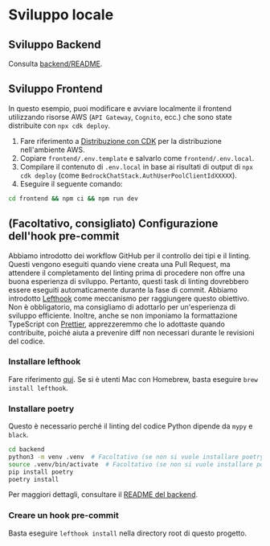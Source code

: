 # Sviluppo locale

## Sviluppo Backend

Consulta [backend/README](../backend/README_it-IT.md).

## Sviluppo Frontend

In questo esempio, puoi modificare e avviare localmente il frontend utilizzando risorse AWS (`API Gateway`, `Cognito`, ecc.) che sono state distribuite con `npx cdk deploy`.

1. Fare riferimento a [Distribuzione con CDK](../README.md#deploy-using-cdk) per la distribuzione nell'ambiente AWS.
2. Copiare `frontend/.env.template` e salvarlo come `frontend/.env.local`.
3. Compilare il contenuto di `.env.local` in base ai risultati di output di `npx cdk deploy` (come `BedrockChatStack.AuthUserPoolClientIdXXXXX`).
4. Eseguire il seguente comando:

```zsh
cd frontend && npm ci && npm run dev
```

## (Facoltativo, consigliato) Configurazione dell'hook pre-commit

Abbiamo introdotto dei workflow GitHub per il controllo dei tipi e il linting. Questi vengono eseguiti quando viene creata una Pull Request, ma attendere il completamento del linting prima di procedere non offre una buona esperienza di sviluppo. Pertanto, questi task di linting dovrebbero essere eseguiti automaticamente durante la fase di commit. Abbiamo introdotto [Lefthook](https://github.com/evilmartians/lefthook?tab=readme-ov-file#install) come meccanismo per raggiungere questo obiettivo. Non è obbligatorio, ma consigliamo di adottarlo per un'esperienza di sviluppo efficiente. Inoltre, anche se non imponiamo la formattazione TypeScript con [Prettier](https://prettier.io/), apprezzeremmo che lo adottaste quando contribuite, poiché aiuta a prevenire diff non necessari durante le revisioni del codice.

### Installare lefthook

Fare riferimento [qui](https://github.com/evilmartians/lefthook#install). Se si è utenti Mac con Homebrew, basta eseguire `brew install lefthook`.

### Installare poetry

Questo è necessario perché il linting del codice Python dipende da `mypy` e `black`.

```sh
cd backend
python3 -m venv .venv  # Facoltativo (se non si vuole installare poetry nell'ambiente)
source .venv/bin/activate  # Facoltativo (se non si vuole installare poetry nell'ambiente)
pip install poetry
poetry install
```

Per maggiori dettagli, consultare il [README del backend](../backend/README_it-IT.md).

### Creare un hook pre-commit

Basta eseguire `lefthook install` nella directory root di questo progetto.